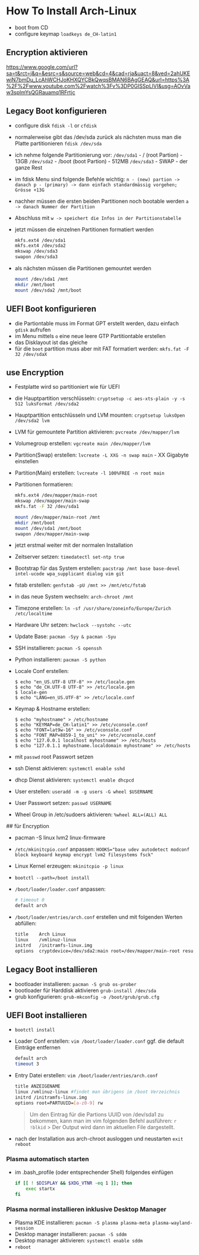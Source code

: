 # How To Install Arch-Linux

* boot from CD
* configure keymap `loadkeys de_CH-latin1`

## Encryption aktivieren

<https://www.google.com/url?sa=t&rct=j&q=&esrc=s&source=web&cd=4&cad=rja&uact=8&ved=2ahUKEwjN7bmDu_LcAhWCHJoKHXQYCBkQwqsBMAN6BAgGEAQ&url=https%3A%2F%2Fwww.youtube.com%2Fwatch%3Fv%3DP0GISSpLlVI&usg=AOvVaw3splmYsQGRauamq1RFrtjc>

## Legacy Boot konfigurieren

* configure disk `fdisk -l` or `cfdisk`
* normalerweise gibt das /dev/sda zurück
   als nächsten muss man die Platte partitionieren
   `fdisk /dev/sda`
* ich nehme folgende Partitionierung vor:
   `/dev/sda1` - / (root Partion) - 13GB
   `/dev/sda2` - /boot (boot Partion) - 512MB
   `/dev/sda3` - SWAP - der ganze Rest
* im fdisk Menu sind folgende Befehle wichtig:
   `n - (new) partion -> danach p - (primary) -> dann einfach standardmässig vorgehen; Grösse +13G`
* nachher müssen die ersten beiden Partitionen noch bootable werden
   `a -> danach Nummer der Partition`
* Abschluss mit `w -> speichert die Infos in der Partitionstabelle`
* jetzt müssen die einzelnen Partitionen formatiert werden

   ````bash
   mkfs.ext4 /dev/sda1
   mkfs.ext4 /dev/sda2
   mkswap /dev/sda3
   swapon /dev/sda3
   ````

* als nächsten müssen die Partitionen gemountet werden

   ````bash
   mount /dev/sda1 /mnt
   mkdir /mnt/boot
   mount /dev/sda2 /mnt/boot
   ````

## UEFI Boot konfigurieren

* die Partiontable muss im Format GPT erstellt werden, dazu einfach `gdisk` aufrufen
* im Menu mittels `o` eine neue leere GTP Partitiontable erstellen
* das Disklayout ist das gleiche
* für die `boot` partition muss aber mit FAT formatiert werden: `mkfs.fat -F 32 /dev/sdaX`

## use Encryption

* Festplatte wird so partitioniert wie für UEFI
* die Hauptpartition verschlüsseln: `cryptsetup -c aes-xts-plain -y -s 512 luksFormat /dev/sda2`
* Hauptpartition entschlüsseln und LVM mounten: `cryptsetup luksOpen /dev/sda2 lvm`
* LVM für gemountete Partition aktivieren: `pvcreate /dev/mapper/lvm`
* Volumegroup erstellen: `vgcreate main /dev/mapper/lvm`
* Partition(Swap) erstellen: `lvcreate -L XXG -n swap main` - XX Gigabyte einstellen
* Partition(Main) erstellen: `lvcreate -l 100%FREE -n root main`
* Partitionen formatieren:

   ``` bash
   mkfs.ext4 /dev/mapper/main-root
   mkswap /dev/mapper/main-swap
   mkfs.fat -F 32 /dev/sda1

   mount /dev/mapper/main-root /mnt
   mkdir /mnt/boot
   mount /dev/sda1 /mnt/boot
   swapon /dev/mapper/main-swap
   ```

* jetzt erstmal weiter mit der normalen Installation

* Zeitserver setzen: `timedatectl set-ntp true`
* Bootstrap für das System erstellen: `pacstrap /mnt base base-devel intel-ucode wpa_supplicant dialog vim git`
* fstab erstellen: `genfstab -pU /mnt >> /mnt/etc/fstab`
* in das neue System wechseln: `arch-chroot /mnt`
* Timezone erstellen: `ln -sf /usr/share/zoneinfo/Europe/Zurich /etc/localtime`
* Hardware Uhr setzen: `hwclock --systohc --utc`
* Update Base: `pacman -Syy & pacman -Syu`
* SSH installieren: `pacman -S openssh`
* Python installieren: `pacman -S python`
* Locale Conf erstellen:
   ```
   $ echo "en_US.UTF-8 UTF-8" >> /etc/locale.gen
   $ echo "de_CH.UTF-8 UTF-8" >> /etc/locale.gen
   $ locale-gen
   $ echo "LANG=en_US.UTF-8" >> /etc/locale.conf
   ```

* Keymap & Hostname erstellen:
   ```
   $ echo "myhostname" > /etc/hostname
   $ echo "KEYMAP=de_CH-latin1" >> /etc/vconsole.conf
   $ echo "FONT=lat9w-16" >> /etc/vconsole.conf
   $ echo "FONT_MAP=8859-1_to_uni" >> /etc/vconsole.conf
   $ echo "127.0.0.1 localhost myhostname" >> /etc/hosts
   $ echo "127.0.1.1 myhostname.localdomain myhostname" >> /etc/hosts
   ```

* mit `passwd` root Passwort setzen
* ssh Dienst aktivieren: `systemctl enable sshd`
* dhcp Dienst aktivieren: `systemctl enable dhcpcd`
* User erstellen: `useradd -m -g users -G wheel $USERNAME`
* User Passwort setzen: `passwd USERNAME`
* Wheel Group in /etc/sudoers aktivieren: `%wheel ALL=(ALL) ALL`

## für Encryption

* pacman -S linux lvm2 linux-firmware
* `/etc/mkinitcpio.conf` anpassen: `HOOKS="base udev autodetect modconf block keyboard keymap encrypt lvm2 filesystems fsck"`
* Linux Kernel erzeugen: `mkinitcpio -p linux`
* `bootctl --path=/boot install`
* `/boot/loader/loader.conf` anpassen:

   ``` bash
   # timeout 0
   default arch
   ```

* `/boot/loader/entries/arch.conf` erstellen und mit folgenden Werten abfüllen:

   ``` bash
   title    Arch Linux
   linux    /vmlinuz-linux
   initrd   /initramfs-linux.img
   options  cryptdevice=/dev/sda2:main root=/dev/mapper/main-root resume=/dev/mapper/main-swap lang=de locale=de_DE.UTF-8
   ```

## Legacy Boot installieren

* bootloader installieren: `pacman -S grub os-prober`
* bootloader für Harddisk aktivieren `grub-install /dev/sda`
* grub konfigurieren: `grub-mkconfig -o /boot/grub/grub.cfg`

## UEFI Boot installieren

* `bootctl install`
* Loader Conf erstellen: `vim /boot/loader/loader.conf` ggf. die default Einträge entfernen

  ``` bash
  default arch
  timeout 3
  ```

* Entry Datei erstellen: `vim /boot/loader/entries/arch.conf`

  ``` bash
  title ANZEIGENAME
  linux /vmlinuz-linux #findet man übrigens im /boot Verzeichnis
  initrd /initramfs-linux.img
  options root=PARTUUID=[a-z0-9] rw
  ```

  > Um den Eintrag für die Partions UUID von /dev/sda1 zu bekommen, kann man im vim folgenden Befehl ausführen:
  > `r !blkid` > Der Output wird dann im aktuellen File dargestellt.

* nach der Installation aus arch-chroot ausloggen und neustarten
   `exit`
   `reboot`

### Plasma automatisch starten

* im .bash_profile (oder entsprechender Shell) folgendes einfügen

   ``` bash
   if [[ ! $DISPLAY && $XDG_VTNR -eq 1 ]]; then
       exec startx
   fi
   ```

### Plasma normal installieren inklusive Desktop Manager

* Plasma KDE installieren: `pacman -S plasma plasma-meta plasma-wayland-session`
* Desktop manager installieren: `pacman -S sddm`
* Desktop manager aktivieren: `systemctl enable sddm`
* `reboot`
